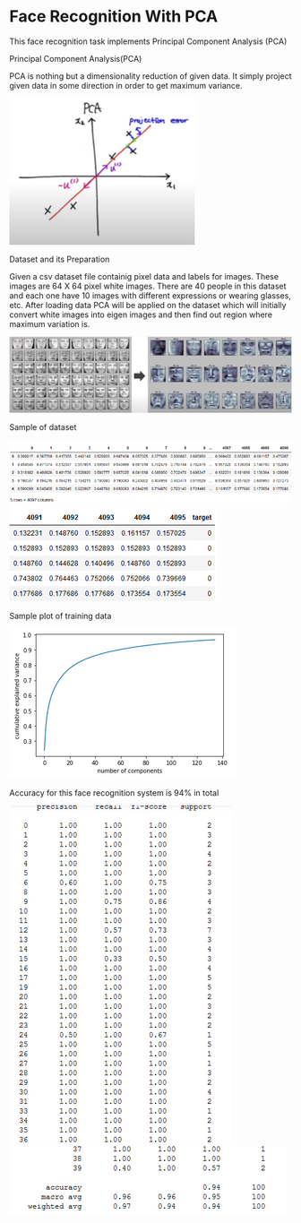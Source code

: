 # Face Recognition With PCA


This face recognition task implements Principal Component Analysis (PCA)

Principal Component Analysis(PCA)

PCA is nothing but a dimensionality reduction of given data.
It simply project given data in some direction in order to get maximum variance.


![PCA](https://github.com/ashunitinholkar/Face-Recognition-With-PCA/blob/master/Face%20Recognition%20with%20PCA/images/pca1.png)

Dataset and its Preparation

Given a csv dataset file containig pixel data and labels for images. These images are 64 X 64 pixel white images.
There are 40 people in this dataset and each one have 10 images with different expressions or wearing glasses, etc.
After loading data PCA will be applied on the dataset which will initially convert white images into eigen images and then find out region where maximum variation is.


![PCA](https://github.com/ashunitinholkar/Face-Recognition-With-PCA/blob/master/Face%20Recognition%20with%20PCA/images/pca2.png)


Sample of dataset


![Dataset](https://github.com/ashunitinholkar/Face-Recognition-With-PCA/blob/master/Face%20Recognition%20with%20PCA/images/h1.png)
![Dataset](https://github.com/ashunitinholkar/Face-Recognition-With-PCA/blob/master/Face%20Recognition%20with%20PCA/images/h2.png)


Sample plot of training data


![Plot](https://github.com/ashunitinholkar/Face-Recognition-With-PCA/blob/master/Face%20Recognition%20with%20PCA/images/plt.png)


Accuracy for this face recognition system is 94% in total


![Classification Report](https://github.com/ashunitinholkar/Face-Recognition-With-PCA/blob/master/Face%20Recognition%20with%20PCA/images/cf1.png)
![Classification Report](https://github.com/ashunitinholkar/Face-Recognition-With-PCA/blob/master/Face%20Recognition%20with%20PCA/images/cf2.png)



